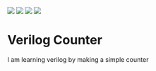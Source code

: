 ![](../../workflows/gds/badge.svg) ![](../../workflows/docs/badge.svg) ![](../../workflows/test/badge.svg) ![](../../workflows/fpga/badge.svg)

# Verilog Counter

I am learning verilog by making a simple counter
